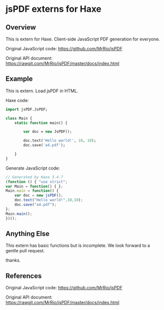 jsPDF externs for Haxe
===

## Overview

This is extern for Haxe.
Client-side JavaScript PDF generation for everyone.

Original JavaScript code:
https://github.com/MrRio/jsPDF

Original API document:
https://rawgit.com/MrRio/jsPDF/master/docs/index.html


## Example

This is extern.
Load jsPDF in HTML.

Haxe code:

```haxe
import jsPDF.JsPDF;

class Main {
    static function main() {

        var doc = new JsPDF();

        doc.text('Hello world!', 10, 10);
        doc.save('a4.pdf');

    }
}
```

Generate JavaScript code:

```javascript
// Generated by Haxe 3.4.7
(function () { "use strict";
var Main = function() { };
Main.main = function() {
    var doc = new jsPDF();
    doc.text("Hello world!",10,10);
    doc.save("a4.pdf");
};
Main.main();
})();
```

## Anything Else

This extern has basic functions but is incomplete.
We look forward to a gentle pull request.

thanks.

## References

Original JavaScript code:
https://github.com/MrRio/jsPDF

Original API document:
https://rawgit.com/MrRio/jsPDF/master/docs/index.html
